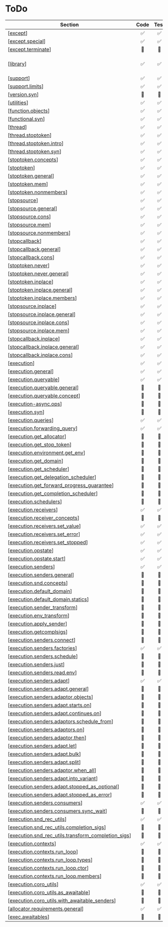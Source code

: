 # ToDo 

| Section | Code | Test | Doc | Comment |
| ------- |:----:|:----:|:---:| ------- |
| [[except](https://www.open-std.org/jtc1/sc22/wg21/docs/papers/2024/p2300r10.html#except)] | &#x2705; | &#x2705; | &#x2705; | empty |
| [[except.special](https://www.open-std.org/jtc1/sc22/wg21/docs/papers/2024/p2300r10.html#except.special)] | &#x2705; | &#x2705; | &#x2705; | empty |
| [[except.terminate](https://www.open-std.org/jtc1/sc22/wg21/docs/papers/2024/p2300r10.html#except.terminate)] | &#x1F534; | &#x1F534; | &#x1F534; |  |
| [[library](https://www.open-std.org/jtc1/sc22/wg21/docs/papers/2024/p2300r10.html#library)] | &#x2705; | &#x2705; | &#x2705; | term definition only |
| [[support](https://www.open-std.org/jtc1/sc22/wg21/docs/papers/2024/p2300r10.html#support)] | &#x2705; | &#x2705; | &#x2705; | empty |
| [[support.limits](https://www.open-std.org/jtc1/sc22/wg21/docs/papers/2024/p2300r10.html#support.limits)] | &#x2705; | &#x2705; | &#x2705; | empty |
| [[version.syn](https://www.open-std.org/jtc1/sc22/wg21/docs/papers/2024/p2300r10.html#version.syn)] | &#x1F534; | &#x1F534; | &#x1F534; |  |
| [[utilities](https://www.open-std.org/jtc1/sc22/wg21/docs/papers/2024/p2300r10.html#utilities)] | &#x2705; | &#x2705; | &#x2705; | empty |
| [[function.objects](https://www.open-std.org/jtc1/sc22/wg21/docs/papers/2024/p2300r10.html#function.objects)] | &#x2705; | &#x2705; | &#x2705; | empty |
| [[functional.syn](https://www.open-std.org/jtc1/sc22/wg21/docs/papers/2024/p2300r10.html#functional.syn)] | &#x2705; | &#x2705; | &#x1F534; |  |
| [[thread](https://www.open-std.org/jtc1/sc22/wg21/docs/papers/2024/p2300r10.html#thread)] | &#x2705; | &#x2705; | &#x2705; | empty |
| [[thread.stoptoken](https://www.open-std.org/jtc1/sc22/wg21/docs/papers/2024/p2300r10.html#thread.stoptoken)] | &#x2705; | &#x2705; | &#x2705; | empty |
| [[thread.stoptoken.intro](https://www.open-std.org/jtc1/sc22/wg21/docs/papers/2024/p2300r10.html#thread.stoptoken.intro)] | &#x2705; | &#x2705; | &#x1F534; |  |
| [[thread.stoptoken.syn](https://www.open-std.org/jtc1/sc22/wg21/docs/papers/2024/p2300r10.html#thread.stoptoken.syn)] | &#x2705; | &#x2705; | &#x1F534; |  |
| [[stoptoken.concepts](https://www.open-std.org/jtc1/sc22/wg21/docs/papers/2024/p2300r10.html#stoptoken.concepts)] | &#x2705; | &#x2705; | &#x1F534; |  |
| [[stoptoken](https://www.open-std.org/jtc1/sc22/wg21/docs/papers/2024/p2300r10.html#stoptoken)] | &#x2705; | &#x2705; | &#x2705; | empty |
| [[stoptoken.general](https://www.open-std.org/jtc1/sc22/wg21/docs/papers/2024/p2300r10.html#stoptoken.general)] | &#x2705; | &#x2705; | &#x1F534; |  |
| [[stoptoken.mem](https://www.open-std.org/jtc1/sc22/wg21/docs/papers/2024/p2300r10.html#stoptoken.mem)] | &#x2705; | &#x2705; | &#x1F534; |  |
| [[stoptoken.nonmembers](https://www.open-std.org/jtc1/sc22/wg21/docs/papers/2024/p2300r10.html#stoptoken.nonmembers)] | &#x2705; | &#x2705; | &#x2705; | removed |
| [[stopsource](https://www.open-std.org/jtc1/sc22/wg21/docs/papers/2024/p2300r10.html#stopsource)] | &#x2705; | &#x2705; | &#x2705; | empty |
| [[stopsource.general](https://www.open-std.org/jtc1/sc22/wg21/docs/papers/2024/p2300r10.html#stopsource.general)] | &#x2705; | &#x2705; | &#x1F534; |  |
| [[stopsource.cons](https://www.open-std.org/jtc1/sc22/wg21/docs/papers/2024/p2300r10.html#stopsource.cons)] | &#x2705; | &#x2705; | &#x1F534; |  |
| [[stopsource.mem](https://www.open-std.org/jtc1/sc22/wg21/docs/papers/2024/p2300r10.html#stopsource.mem)] | &#x2705; | &#x2705; | &#x1F534; |  |
| [[stopsource.nonmembers](https://www.open-std.org/jtc1/sc22/wg21/docs/papers/2024/p2300r10.html#stopsource.nonmembers)] | &#x2705; | &#x2705; | &#x2705; | removed |
| [[stopcallback](https://www.open-std.org/jtc1/sc22/wg21/docs/papers/2024/p2300r10.html#stopcallback)] | &#x2705; | &#x2705; | &#x2705; | empty |
| [[stopcallback.general](https://www.open-std.org/jtc1/sc22/wg21/docs/papers/2024/p2300r10.html#stopcallback.general)] | &#x2705; | &#x2705; | &#x1F534; |  |
| [[stopcallback.cons](https://www.open-std.org/jtc1/sc22/wg21/docs/papers/2024/p2300r10.html#stopcallback.cons)] | &#x2705; | &#x2705; | &#x1F534; |  |
| [[stoptoken.never](https://www.open-std.org/jtc1/sc22/wg21/docs/papers/2024/p2300r10.html#stoptoken.never)] | &#x2705; | &#x2705; | &#x2705; | empty |
| [[stoptoken.never.general](https://www.open-std.org/jtc1/sc22/wg21/docs/papers/2024/p2300r10.html#stoptoken.never.general)] | &#x2705; | &#x2705; | &#x1F534; |  |
| [[stoptoken.inplace](https://www.open-std.org/jtc1/sc22/wg21/docs/papers/2024/p2300r10.html#stoptoken.inplace)] | &#x2705; | &#x2705; | &#x2705; | empty |
| [[stoptoken.inplace.general](https://www.open-std.org/jtc1/sc22/wg21/docs/papers/2024/p2300r10.html#stoptoken.inplace.general)] | &#x2705; | &#x2705; | &#x1F534; |  |
| [[stoptoken.inplace.members](https://www.open-std.org/jtc1/sc22/wg21/docs/papers/2024/p2300r10.html#stoptoken.inplace.members)] | &#x2705; | &#x2705; | &#x1F534; |  |
| [[stopsource.inplace](https://www.open-std.org/jtc1/sc22/wg21/docs/papers/2024/p2300r10.html#stopsource.inplace)] | &#x2705; | &#x2705; | &#x2705; | empty |
| [[stopsource.inplace.general](https://www.open-std.org/jtc1/sc22/wg21/docs/papers/2024/p2300r10.html#stopsource.inplace.general)] | &#x2705; | &#x2705; | &#x1F534; |  |
| [[stopsource.inplace.cons](https://www.open-std.org/jtc1/sc22/wg21/docs/papers/2024/p2300r10.html#stopsource.inplace.cons)] | &#x2705; | &#x2705; | &#x1F534; |  |
| [[stopsource.inplace.mem](https://www.open-std.org/jtc1/sc22/wg21/docs/papers/2024/p2300r10.html#stopsource.inplace.mem)] | &#x2705; | &#x2705; | &#x1F534; |  |
| [[stopcallback.inplace](https://www.open-std.org/jtc1/sc22/wg21/docs/papers/2024/p2300r10.html#stopcallback.inplace)] | &#x2705; | &#x2705; | &#x2705; | empty |
| [[stopcallback.inplace.general](https://www.open-std.org/jtc1/sc22/wg21/docs/papers/2024/p2300r10.html#stopcallback.inplace.general)] | &#x2705; | &#x2705; | &#x1F534; |  |
| [[stopcallback.inplace.cons](https://www.open-std.org/jtc1/sc22/wg21/docs/papers/2024/p2300r10.html#stopcallback.inplace.cons)] | &#x2705; | &#x2705; | &#x1F534; |  |
| [[execution](https://www.open-std.org/jtc1/sc22/wg21/docs/papers/2024/p2300r10.html#execution)] | &#x2705; | &#x2705; | &#x2705; | empty |
| [[execution.general](https://www.open-std.org/jtc1/sc22/wg21/docs/papers/2024/p2300r10.html#execution.general)] | &#x2705; | &#x2705; | &#x1F534; |  |
| [[execution.queryable](https://www.open-std.org/jtc1/sc22/wg21/docs/papers/2024/p2300r10.html#execution.queryable)] | &#x2705; | &#x2705; | &#x2705; | empty |
| [[execution.queryable.general](https://www.open-std.org/jtc1/sc22/wg21/docs/papers/2024/p2300r10.html#execution.queryable.general)] | &#x1F534; | &#x1F534; | &#x1F534; |  |
| [[execution.queryable.concept](https://www.open-std.org/jtc1/sc22/wg21/docs/papers/2024/p2300r10.html#execution.queryable.concept)] | &#x1F534; | &#x1F534; | &#x1F534; |  |
| [[execution-async.ops](https://www.open-std.org/jtc1/sc22/wg21/docs/papers/2024/p2300r10.html#execution-async.ops)] | &#x1F534; | &#x1F534; | &#x1F534; |  |
| [[execution.syn](https://www.open-std.org/jtc1/sc22/wg21/docs/papers/2024/p2300r10.html#execution.syn)] | &#x1F534; | &#x1F534; | &#x1F534; |  |
| [[execution.queries](https://www.open-std.org/jtc1/sc22/wg21/docs/papers/2024/p2300r10.html#execution.queries)] | &#x2705; | &#x2705; | &#x2705; | empty |
| [[execution.forwarding_query](https://www.open-std.org/jtc1/sc22/wg21/docs/papers/2024/p2300r10.html#execution.forwarding_query)] | &#x2705; | &#x2705; | &#x1F534; |  |
| [[execution.get_allocator](https://www.open-std.org/jtc1/sc22/wg21/docs/papers/2024/p2300r10.html#execution.get_allocator)] | &#x1F534; | &#x1F534; | &#x1F534; |  |
| [[execution.get_stop_token](https://www.open-std.org/jtc1/sc22/wg21/docs/papers/2024/p2300r10.html#execution.get_stop_token)] | &#x1F534; | &#x1F534; | &#x1F534; |  |
| [[execution.environment.get_env](https://www.open-std.org/jtc1/sc22/wg21/docs/papers/2024/p2300r10.html#execution.environment.get_env)] | &#x1F534; | &#x1F534; | &#x1F534; |  |
| [[execution.get_domain](https://www.open-std.org/jtc1/sc22/wg21/docs/papers/2024/p2300r10.html#execution.get_domain)] | &#x1F534; | &#x1F534; | &#x1F534; |  |
| [[execution.get_scheduler](https://www.open-std.org/jtc1/sc22/wg21/docs/papers/2024/p2300r10.html#execution.get_scheduler)] | &#x1F534; | &#x1F534; | &#x1F534; |  |
| [[execution.get_delegation_scheduler](https://www.open-std.org/jtc1/sc22/wg21/docs/papers/2024/p2300r10.html#execution.get_delegation_scheduler)] | &#x1F534; | &#x1F534; | &#x1F534; |  |
| [[execution.get_forward_progress_guarantee](https://www.open-std.org/jtc1/sc22/wg21/docs/papers/2024/p2300r10.html#execution.get_forward_progress_guarantee)] | &#x1F534; | &#x1F534; | &#x1F534; |  |
| [[execution.get_completion_scheduler](https://www.open-std.org/jtc1/sc22/wg21/docs/papers/2024/p2300r10.html#execution.get_completion_scheduler)] | &#x1F534; | &#x1F534; | &#x1F534; |  |
| [[execution.schedulers](https://www.open-std.org/jtc1/sc22/wg21/docs/papers/2024/p2300r10.html#execution.schedulers)] | &#x1F534; | &#x1F534; | &#x1F534; |  |
| [[execution.receivers](https://www.open-std.org/jtc1/sc22/wg21/docs/papers/2024/p2300r10.html#execution.receivers)] | &#x2705; | &#x2705; | &#x2705; | empty |
| [[execution.receiver_concepts](https://www.open-std.org/jtc1/sc22/wg21/docs/papers/2024/p2300r10.html#execution.receiver_concepts)] | &#x1F534; | &#x1F534; | &#x1F534; |  |
| [[execution.receivers.set_value](https://www.open-std.org/jtc1/sc22/wg21/docs/papers/2024/p2300r10.html#execution.receivers.set_value)] | &#x2705; | &#x2705; | &#x1F534; |  |
| [[execution.receivers.set_error](https://www.open-std.org/jtc1/sc22/wg21/docs/papers/2024/p2300r10.html#execution.receivers.set_error)] | &#x2705; | &#x2705; | &#x1F534; |  |
| [[execution.receivers.set_stopped](https://www.open-std.org/jtc1/sc22/wg21/docs/papers/2024/p2300r10.html#execution.receivers.set_stopped)] | &#x2705; | &#x2705; | &#x1F534; |  |
| [[execution.opstate](https://www.open-std.org/jtc1/sc22/wg21/docs/papers/2024/p2300r10.html#execution.opstate)] | &#x2705; | &#x2705; | &#x1F534; |  |
| [[execution.opstate.start](https://www.open-std.org/jtc1/sc22/wg21/docs/papers/2024/p2300r10.html#execution.opstate.start)] | &#x2705; | &#x2705; | &#x1F534; |  |
| [[execution.senders](https://www.open-std.org/jtc1/sc22/wg21/docs/papers/2024/p2300r10.html#execution.senders)] | &#x2705; | &#x2705; | &#x2705; | empty |
| [[execution.senders.general](https://www.open-std.org/jtc1/sc22/wg21/docs/papers/2024/p2300r10.html#execution.senders.general)] | &#x1F534; | &#x1F534; | &#x1F534; |  |
| [[execution.snd.concepts](https://www.open-std.org/jtc1/sc22/wg21/docs/papers/2024/p2300r10.html#execution.snd.concepts)] | &#x1F534; | &#x1F534; | &#x1F534; |  |
| [[execution.default_domain](https://www.open-std.org/jtc1/sc22/wg21/docs/papers/2024/p2300r10.html#execution.default_domain)] | &#x1F534; | &#x1F534; | &#x1F534; |  |
| [[execution.default_domain.statics](https://www.open-std.org/jtc1/sc22/wg21/docs/papers/2024/p2300r10.html#execution.default_domain.statics)] | &#x1F534; | &#x1F534; | &#x1F534; |  |
| [[execution.sender_transform](https://www.open-std.org/jtc1/sc22/wg21/docs/papers/2024/p2300r10.html#execution.sender_transform)] | &#x1F534; | &#x1F534; | &#x1F534; |  |
| [[execution.env_transform](https://www.open-std.org/jtc1/sc22/wg21/docs/papers/2024/p2300r10.html#execution.env_transform)] | &#x1F534; | &#x1F534; | &#x1F534; |  |
| [[execution.apply_sender](https://www.open-std.org/jtc1/sc22/wg21/docs/papers/2024/p2300r10.html#execution.apply_sender)] | &#x1F534; | &#x1F534; | &#x1F534; |  |
| [[execution.getcomplsigs](https://www.open-std.org/jtc1/sc22/wg21/docs/papers/2024/p2300r10.html#execution.getcomplsigs)] | &#x1F534; | &#x1F534; | &#x1F534; |  |
| [[execution.senders.connect](https://www.open-std.org/jtc1/sc22/wg21/docs/papers/2024/p2300r10.html#execution.senders.connect)] | &#x1F534; | &#x1F534; | &#x1F534; |  |
| [[execution.senders.factories](https://www.open-std.org/jtc1/sc22/wg21/docs/papers/2024/p2300r10.html#execution.senders.factories)] | &#x2705; | &#x2705; | &#x2705; | empty |
| [[execution.senders.schedule](https://www.open-std.org/jtc1/sc22/wg21/docs/papers/2024/p2300r10.html#execution.senders.schedule)] | &#x1F534; | &#x1F534; | &#x1F534; |  |
| [[execution.senders.just](https://www.open-std.org/jtc1/sc22/wg21/docs/papers/2024/p2300r10.html#execution.senders.just)] | &#x1F534; | &#x1F534; | &#x1F534; |  |
| [[execution.senders.read.env](https://www.open-std.org/jtc1/sc22/wg21/docs/papers/2024/p2300r10.html#execution.senders.read.env)] | &#x1F534; | &#x1F534; | &#x1F534; |  |
| [[execution.senders.adapt](https://www.open-std.org/jtc1/sc22/wg21/docs/papers/2024/p2300r10.html#execution.senders.adapt)] | &#x2705; | &#x2705; | &#x2705; | empty |
| [[execution.senders.adapt.general](https://www.open-std.org/jtc1/sc22/wg21/docs/papers/2024/p2300r10.html#execution.senders.adapt.general)] | &#x1F534; | &#x1F534; | &#x1F534; |  |
| [[execution.senders.adaptor.objects](https://www.open-std.org/jtc1/sc22/wg21/docs/papers/2024/p2300r10.html#execution.senders.adaptor.objects)] | &#x1F534; | &#x1F534; | &#x1F534; |  |
| [[execution.senders.adapt.starts.on](https://www.open-std.org/jtc1/sc22/wg21/docs/papers/2024/p2300r10.html#execution.senders.adapt.starts.on)] | &#x1F534; | &#x1F534; | &#x1F534; |  |
| [[execution.senders.adapt.continues.on](https://www.open-std.org/jtc1/sc22/wg21/docs/papers/2024/p2300r10.html#execution.senders.adapt.continues.on)] | &#x1F534; | &#x1F534; | &#x1F534; |  |
| [[execution.senders.adaptors.schedule_from](https://www.open-std.org/jtc1/sc22/wg21/docs/papers/2024/p2300r10.html#execution.senders.adaptors.schedule_from)] | &#x1F534; | &#x1F534; | &#x1F534; |  |
| [[execution.senders.adaptors.on](https://www.open-std.org/jtc1/sc22/wg21/docs/papers/2024/p2300r10.html#execution.senders.adaptors.on)] | &#x1F534; | &#x1F534; | &#x1F534; |  |
| [[execution.senders.adaptor.then](https://www.open-std.org/jtc1/sc22/wg21/docs/papers/2024/p2300r10.html#execution.senders.adaptor.then)] | &#x1F534; | &#x1F534; | &#x1F534; |  |
| [[execution.senders.adapt.let](https://www.open-std.org/jtc1/sc22/wg21/docs/papers/2024/p2300r10.html#execution.senders.adapt.let)] | &#x1F534; | &#x1F534; | &#x1F534; |  |
| [[execution.senders.adapt.bulk](https://www.open-std.org/jtc1/sc22/wg21/docs/papers/2024/p2300r10.html#execution.senders.adapt.bulk)] | &#x1F534; | &#x1F534; | &#x1F534; |  |
| [[execution.senders.adapt.split](https://www.open-std.org/jtc1/sc22/wg21/docs/papers/2024/p2300r10.html#execution.senders.adapt.split)] | &#x1F534; | &#x1F534; | &#x1F534; |  |
| [[execution.senders.adaptor.when_all](https://www.open-std.org/jtc1/sc22/wg21/docs/papers/2024/p2300r10.html#execution.senders.adaptor.when_all)] | &#x1F534; | &#x1F534; | &#x1F534; |  |
| [[execution.senders.adapt.into_variant](https://www.open-std.org/jtc1/sc22/wg21/docs/papers/2024/p2300r10.html#execution.senders.adapt.into_variant)] | &#x1F534; | &#x1F534; | &#x1F534; |  |
| [[execution.senders.adapt.stopped_as_optional](https://www.open-std.org/jtc1/sc22/wg21/docs/papers/2024/p2300r10.html#execution.senders.adapt.stopped_as_optional)] | &#x1F534; | &#x1F534; | &#x1F534; |  |
| [[execution.senders.adapt.stopped_as_error](https://www.open-std.org/jtc1/sc22/wg21/docs/papers/2024/p2300r10.html#execution.senders.adapt.stopped_as_error)] | &#x1F534; | &#x1F534; | &#x1F534; |  |
| [[execution.senders.consumers](https://www.open-std.org/jtc1/sc22/wg21/docs/papers/2024/p2300r10.html#execution.senders.consumers)] | &#x2705; | &#x2705; | &#x2705; | empty |
| [[execution.senders.consumers.sync_wait](https://www.open-std.org/jtc1/sc22/wg21/docs/papers/2024/p2300r10.html#execution.senders.consumers.sync_wait)] | &#x1F534; | &#x1F534; | &#x1F534; |  |
| [[execution.snd_rec_utils](https://www.open-std.org/jtc1/sc22/wg21/docs/papers/2024/p2300r10.html#execution.snd_rec_utils)] | &#x2705; | &#x2705; | &#x2705; | empty |
| [[execution.snd_rec_utils.completion_sigs](https://www.open-std.org/jtc1/sc22/wg21/docs/papers/2024/p2300r10.html#execution.snd_rec_utils.completion_sigs)] | &#x1F534; | &#x1F534; | &#x1F534; |  |
| [[execution.snd_rec_utils.transform_completion_sigs](https://www.open-std.org/jtc1/sc22/wg21/docs/papers/2024/p2300r10.html#execution.snd_rec_utils.transform_completion_sigs)] | &#x1F534; | &#x1F534; | &#x1F534; |  |
| [[execution.contexts](https://www.open-std.org/jtc1/sc22/wg21/docs/papers/2024/p2300r10.html#execution.contexts)] | &#x2705; | &#x2705; | &#x2705; | empty |
| [[execution.contexts.run_loop](https://www.open-std.org/jtc1/sc22/wg21/docs/papers/2024/p2300r10.html#execution.contexts.run_loop)] | &#x1F534; | &#x1F534; | &#x1F534; |  |
| [[execution.contexts.run_loop.types](https://www.open-std.org/jtc1/sc22/wg21/docs/papers/2024/p2300r10.html#execution.contexts.run_loop.types)] | &#x1F534; | &#x1F534; | &#x1F534; |  |
| [[execution.contexts.run_loop.ctor](https://www.open-std.org/jtc1/sc22/wg21/docs/papers/2024/p2300r10.html#execution.contexts.run_loop.ctor)] | &#x1F534; | &#x1F534; | &#x1F534; |  |
| [[execution.contexts.run_loop.members](https://www.open-std.org/jtc1/sc22/wg21/docs/papers/2024/p2300r10.html#execution.contexts.run_loop.members)] | &#x1F534; | &#x1F534; | &#x1F534; |  |
| [[execution.coro_utils](https://www.open-std.org/jtc1/sc22/wg21/docs/papers/2024/p2300r10.html#execution.coro_utils)] | &#x2705; | &#x2705; | &#x2705; | empty |
| [[execution.coro_utils.as_awaitable](https://www.open-std.org/jtc1/sc22/wg21/docs/papers/2024/p2300r10.html#execution.coro_utils.as_awaitable)] | &#x1F534; | &#x1F534; | &#x1F534; |  |
| [[execution.coro_utils.with_awaitable_senders](https://www.open-std.org/jtc1/sc22/wg21/docs/papers/2024/p2300r10.html#execution.coro_utils.with_awaitable_senders)] | &#x1F534; | &#x1F534; | &#x1F534; |  |
| [[allocator.requirements.general](https://www.open-std.org/jtc1/sc22/wg21/docs/papers/2024/p2300r10.html#allocator.requirements.general)] | &#x2705; | &#x2705; | &#x1F534; |  |
| [[exec.awaitables](https://www.open-std.org/jtc1/sc22/wg21/docs/papers/2024/p2300r10.html#exec.awaitables)] | &#x1F534; | &#x1F534; | &#x1F534; |  |
